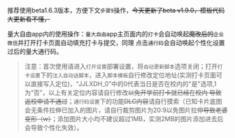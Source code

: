 推荐使用beta1.6.3版本，方便下文`步骤9`操作，~~今天更新了beta v1.9.0，模板代码大更新看不懂，~~

量大自由app内的使用操作：`量大自由`app主页面内的`打卡`会自动唤起~~魔改后的~~`企业微信`并打开打卡页面自动填充打卡与提交，同理 点击`通行码`会自动唤起个性化设置过后的量大通行码。
>  注意：首次使用请进入`打开设置`部署设置，将`自动更新脚本`选项关闭；打开`打卡设置`下的`注入自动话脚本`，进入`脚本模板`自行修改定位地址(实测打卡页面可以直接写入定位)，“JJLXDH_0”中的0代表当日是否在校内的"是"选项,1为“否”，以上有关定位内容请自行修改~~以免开学前打卡就已经在校内 导致返校申请不通过~~；`通行码设置`下的功能~~DLC内容~~请自行摸索（已知卡片底图会无条件拉伸已加入的图片，请自行裁剪图片为20:9以免图片拉伸~~导致老婆变形（w）~~；添加图片大小均不建议超过1MB，实测2MB的图片添加进去后会导致个性化失效）。
